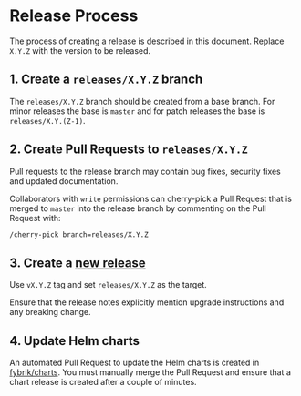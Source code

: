 # Release Process

The process of creating a release is described in this document. Replace `X.Y.Z` with the version to be released.

## 1. Create a `releases/X.Y.Z` branch 

The `releases/X.Y.Z` branch should be created from a base branch. For minor releases the base is `master` and for patch releases the base is `releases/X.Y.(Z-1)`.

## 2. Create Pull Requests to `releases/X.Y.Z`

Pull requests to the release branch may contain bug fixes, security fixes and updated documentation.

Collaborators with `write` permissions can cherry-pick a Pull Request that is merged to `master` into the release branch by commenting on the Pull Request with:

```bash
/cherry-pick branch=releases/X.Y.Z
```

## 3. Create a [new release](https://github.com/fybrik/fybrik/releases/new) 

Use `vX.Y.Z` tag and set `releases/X.Y.Z` as the target.

Ensure that the release notes explicitly mention upgrade instructions and any breaking change.

## 4. Update Helm charts

An automated Pull Request to update the Helm charts is created in [fybrik/charts](https://github.com/fybrik/charts/pulls). You must manually merge the Pull Request and ensure that a chart release is created after a couple of minutes.


